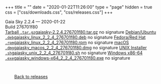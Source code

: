 +++
title = ""
date = "2020-01-22T11:26:00"
type = "page"
hidden = true
css = ["css/downloads.css", "css/releases.css"]
+++

<div class="download-container">
<div id="download-title">
<i class="fa-solid fa-tag"></i>
Gaia Sky <span class="downloads-version">2.2.4</span> — <i class="fa-solid fa-clock"></i>
<time class="downloads-releasedate" datetime="2020-01-22T11:26:00" title="Published: 2020-01-22T11:26:00">2020-01-22</time></div>
<div class="downloads-build">Build 276701f80</div>
<div class="download-section">
<a href="https://gaia.ari.uni-heidelberg.de/gaiasky/releases/2.2.4.276701f80/gaiasky-2.2.4.276701f80.tar.gz" class="download-button"><i class="fa-solid fa-file-zipper"></i> Tarball <code>.tar.gz</code><span class="download-sub">gaiasky-2.2.4.276701f80.tar.gz</span></a>
<span class="signature">no signature</span>
<a href="https://gaia.ari.uni-heidelberg.de/gaiasky/releases/2.2.4.276701f80/gaiasky_linux_2_2_4_276701f80.deb" class="download-button"><i class="fa-brands fa-debian"></i> Debian/Ubuntu <code>.deb</code><span class="download-sub">gaiasky_linux_2_2_4_276701f80.deb</span></a>
<span class="signature">no signature</span>
<a href="https://gaia.ari.uni-heidelberg.de/gaiasky/releases/2.2.4.276701f80/gaiasky_linux_2_2_4_276701f80.rpm" class="download-button"><i class="fa-brands fa-fedora"></i> Fedora/Red Hat <code>.rpm</code><span class="download-sub">gaiasky_linux_2_2_4_276701f80.rpm</span></a>
<span class="signature">no signature</span>
<a href="https://gaia.ari.uni-heidelberg.de/gaiasky/releases/2.2.4.276701f80/gaiasky_macos_2_2_4_276701f80.dmg" class="download-button"><i class="fa-brands fa-apple"></i> macOS <code>.dmg</code><span class="download-sub">gaiasky_macos_2_2_4_276701f80.dmg</span></a>
<span class="signature">no signature</span>
<a href="https://gaia.ari.uni-heidelberg.de/gaiasky/releases/2.2.4.276701f80/gaiasky_unix_2_2_4_276701f80.sh" class="download-button"><i class="fa fa-terminal"></i> UNIX Installer <code>.sh</code><span class="download-sub">gaiasky_unix_2_2_4_276701f80.sh</span></a>
<span class="signature">no signature</span>
<a href="https://gaia.ari.uni-heidelberg.de/gaiasky/releases/2.2.4.276701f80/gaiasky_windows-x64_2_2_4_276701f80.exe" class="download-button"><i class="fa-brands fa-windows"></i> Windows x86-64 <code>.exe</code><span class="download-sub">gaiasky_windows-x64_2_2_4_276701f80.exe</span></a>
<span class="signature">no signature</span>
</div>
</div>

<p class="center-text" style="padding: 30px;">
<i class="fa-solid fa-circle-arrow-left"></i> <a href="/downloads/releases">Back to releases</a>
</p>
